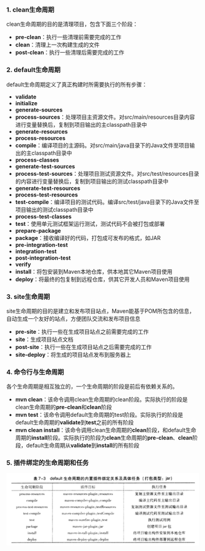 ### 1. clean生命周期

clean生命周期的目的是清理项目，包含下面三个阶段：

- **pre-clean**：执行一些清理前需要完成的工作
- **clean**：清理上一次构建生成的文件
- **post-clean**：执行一些清理后需要完成的工作

### 2. default生命周期

default生命周期定义了真正构建时所需要执行的所有步骤：

- **validate**
- **initialize**
- **generate-sources**
- **process-sources**：处理项目主资源文件。对src/main/resources目录内容进行变量替换后，复制到项目输出的主classpath目录中
- **generate-resources**
- **process-resources**
- **compile**：编译项目的主源码。对src/main/java目录下的Java文件至项目输出的主classpath目录中
- **process-classes**
- **generate-test-sources**
- **process-test-sources**：处理项目测试资源文件。对src/test/resources目录的内容进行变量替换后，复制到项目输出的测试classpath目录中
- **generate-test-resources**
- **process-test-resources**
- **test-compile**：编译项目的测试代码。编译src/test/java目录下的Java文件至项目输出的测试classpath目录中
- **process-test-classes**
- **test**：使用单元测试框架运行测试，测试代码不会被打包或部署
- **prepare-package**
- **package**：接收编译好的代码，打包成可发布的格式，如JAR
- **pre-integration-test**
- **integration-test**
- **post-integration-test**
- **verify**
- **install**：将包安装到Maven本地仓库，供本地其它Maven项目使用
- **deploy**：将最终的包复制到远程仓库，供其它开发人员和Maven项目使用

### 3. site生命周期

site生命周期的目的是建立和发布项目站点，Maven能基于POM所包含的信息，自动生成一个友好的站点，方便团队交流和发布项目信息

- **pre-site**：执行一些在生成项目站点之前需要完成的工作
- **site**：生成项目站点文档
- **post-site**：执行一些在生成项目站点之后需要完成的工作
- **site-deploy**：将生成的项目站点发布到服务器上

### 4. 命令行与生命周期

各个生命周期是相互独立的，一个生命周期的阶段是前后有依赖关系的。

- **mvn clean**：该命令调用clean生命周期的clean阶段。实际执行的阶段是clean生命周期的**pre-clean**和**clean**阶段
- **mvn test**：该命令调用default生命周期的test阶段。实际执行的阶段是default生命周期的**validate**到**test**之前的所有阶段
- **mvn clean install**：该命令调用clean生命周期的**clean**阶段，和default生命周期的**install**阶段。实际执行的阶段为**clean**生命周期的**pre-clean**、**clean**阶段，default生命周期从**validate**到**install**的所有阶段

### 5. 插件绑定的生命周期和任务

![image-20220118155558712](https://raw.githubusercontent.com/Floweryu/typora-img/main/img/202201181556041.png)